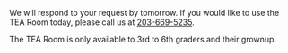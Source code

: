 <div class="row margin-bottom-10">
<div class="col-md-10 col-md-offset-1">

We will respond to your request by tomorrow. If you would like to use the TEA Room today, please call us at [203-669-5235](tel:203-669-5235 "203-669-5235").

The TEA Room is only available to 3rd to 6th graders and their grownup. 

<script type="text/javascript" src="https://form.jotform.com/jsform/61105140542137"></script>
</div>
</div>